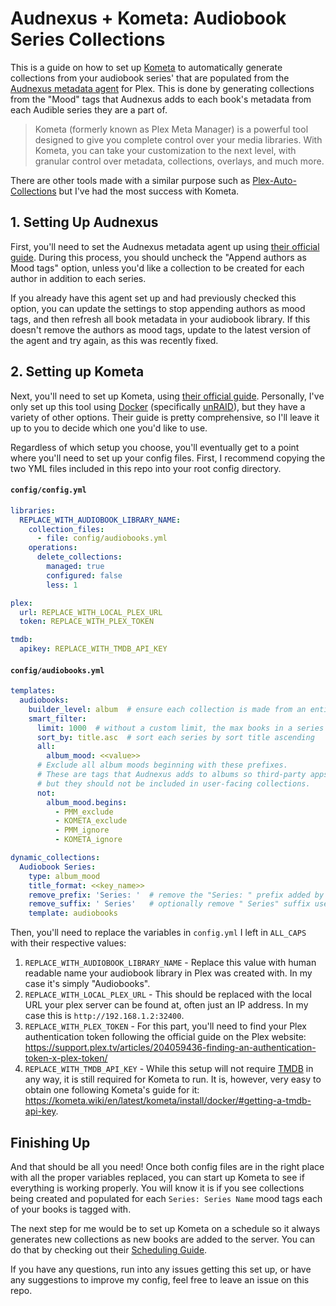 # Audnexus + Kometa: Audiobook Series Collections

This is a guide on how to set up
[Kometa](https://github.com/Kometa-Team/Kometa) to
automatically generate collections from your audiobook series' that are
populated from the
[Audnexus metadata agent]([https://github.com/djdembeck/Audnexus.bundle](https://github.com/binyaminyblatt/Audnexus.bundle/tree/backup-api)) for
Plex. This is done by generating collections from the "Mood" tags that Audnexus
adds to each book's metadata from each Audible series they are a part of.

> Kometa (formerly known as Plex Meta Manager) is a powerful tool designed
> to give you complete control over your media libraries. With Kometa, you
> can take your customization to the next level, with granular control over
> metadata, collections, overlays, and much more.

There are other tools made with a similar purpose such as
[Plex-Auto-Collections](https://github.com/mza921/Plex-Auto-Collections) but
I've had the most success with Kometa.

## 1. Setting Up Audnexus

First, you'll need to set the Audnexus metadata agent up using
[their official guide](https://github.com/djdembeck/Audnexus.bundle#getting_started).
During this process, you should uncheck the "Append authors as Mood tags"
option, unless you'd like a collection to be created for each author in addition
to each series.

If you already have this agent set up and had previously checked
this option, you can update the settings to stop appending authors as mood tags,
and then refresh all book metadata in your audiobook library. If this doesn't
remove the authors as mood tags, update to the latest version of the agent and try
again, as this was recently fixed.

## 2. Setting up Kometa

Next, you'll need to set up Kometa, using
[their official guide](https://kometa.wiki/en/latest/kometa/install/overview/).
Personally, I've only set up this tool using
[Docker](https://kometa.wiki/en/latest/kometa/install/docker/)
(specifically
[unRAID](https://kometa.wiki/en/latest/kometa/install/unraid/)), but they have a
variety of other options. Their guide is pretty comprehensive, so I'll leave it
up to you to decide which one you'd like to use.

Regardless of which setup you choose, you'll eventually get to a point where
you'll need to set up your config files. First, I recommend copying the two YML
files included in this repo into your root config directory.

#### `config/config.yml`

```yml
libraries:
  REPLACE_WITH_AUDIOBOOK_LIBRARY_NAME:
    collection_files:
      - file: config/audiobooks.yml
    operations:
      delete_collections:
        managed: true
        configured: false
        less: 1

plex:
  url: REPLACE_WITH_LOCAL_PLEX_URL
  token: REPLACE_WITH_PLEX_TOKEN

tmdb:
  apikey: REPLACE_WITH_TMDB_API_KEY
```

#### `config/audiobooks.yml`

```yml
templates:
  audiobooks:
    builder_level: album  # ensure each collection is made from an entire book's album, not individual tracks on it
    smart_filter:
      limit: 1000  # without a custom limit, the max books in a series will be cut off at 10.
      sort_by: title.asc  # sort each series by sort title ascending
      all:
        album_mood: <<value>>
      # Exclude all album moods beginning with these prefixes.
      # These are tags that Audnexus adds to albums so third-party apps can use the data,
      # but they should not be included in user-facing collections.
      not:
        album_mood.begins: 
          - PMM_exclude
          - KOMETA_exclude
          - PMM_ignore
          - KOMETA_ignore

dynamic_collections:
  Audiobook Series:
    type: album_mood
    title_format: <<key_name>>
    remove_prefix: 'Series: '  # remove the "Series: " prefix added by Audnexus
    remove_suffix: ' Series'   # optionally remove " Series" suffix used in some Audible naming
    template: audiobooks
```

Then, you'll need to replace the variables in `config.yml` I left in `ALL_CAPS`
with their respective values:

1. `REPLACE_WITH_AUDIOBOOK_LIBRARY_NAME` - Replace this value with human
   readable name your audiobook library in Plex was created with. In my case
   it's simply "Audiobooks".
2. `REPLACE_WITH_LOCAL_PLEX_URL` - This should be replaced with the local URL
   your plex server can be found at, often just an IP address. In my case this
   is `http://192.168.1.2:32400`.
3. `REPLACE_WITH_PLEX_TOKEN` - For this part, you'll need to find your Plex
   authentication token following the official guide on the Plex website: https://support.plex.tv/articles/204059436-finding-an-authentication-token-x-plex-token/
4. `REPLACE_WITH_TMDB_API_KEY` - While this setup will not require
   [TMDB](https://www.themoviedb.org/) in any way, it is still required for
   Kometa to run. It is, however, very easy to obtain one following
   Kometa's guide for it: https://kometa.wiki/en/latest/kometa/install/docker/#getting-a-tmdb-api-key.

## Finishing Up

And that should be all you need! Once both config files are in the right place
with all the proper variables replaced, you can start up Kometa to see if
everything is working properly. You will know it is if you see collections
being created and populated for each `Series: Series Name` mood tags each of
your books is tagged with.

The next step for me would be to set up Kometa on a schedule so it always
generates new collections as new books are added to the server. You can do that
by checking out their
[Scheduling Guide](https://kometa.wiki/en/latest/kometa/guides/scheduling/).

If you have any questions, run into any issues getting this set up, or have any
suggestions to improve my config, feel free to leave an issue on this repo.
